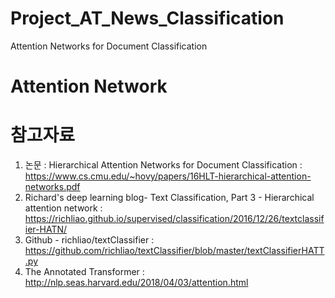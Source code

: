# Project_AT_News_Classification
Attention Networks for Document Classification


# Attention Network


# 참고자료
1. 논문 : Hierarchical Attention Networks for Document Classification : https://www.cs.cmu.edu/~hovy/papers/16HLT-hierarchical-attention-networks.pdf
2. Richard's deep learning blog- Text Classification, Part 3 - Hierarchical attention network : https://richliao.github.io/supervised/classification/2016/12/26/textclassifier-HATN/
3. Github - richliao/textClassifier : https://github.com/richliao/textClassifier/blob/master/textClassifierHATT.py
4. The Annotated Transformer : http://nlp.seas.harvard.edu/2018/04/03/attention.html
